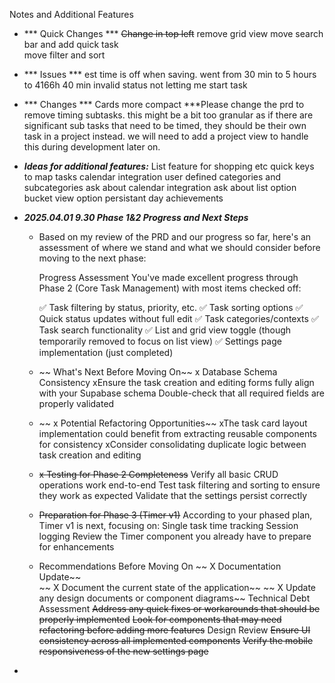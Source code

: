 Notes and Additional Features

- *** Quick Changes ***
 ~~Change in top left~~ 
 remove grid view
 move search bar and add quick task     
 move filter and sort

- *** Issues ***
 est time is off when saving. went from 30 min to 5 hours to 4166h 40 min
 invalid status not letting me start task

- *** Changes ***
 Cards more compact
 ***Please change the prd to remove timing subtasks.  this might be a bit too granular as if there are significant sub tasks that need to be timed, they should be their own task in a project instead.  we will need to add a project view to handle this during development later on.

- ***Ideas for additional features:***
 List feature for shopping etc
 quick keys to map tasks
 calendar integration
 user defined categories and subcategories
  ask about calendar integration
 ask about list option
 bucket view option
 persistant day achievements


- ***2025.04.01 9.30 Phase 1&2 Progress and Next Steps***

    - Based on my review of the PRD and our progress so far, here's an assessment of where we stand and what we should consider before moving to the next phase:

        Progress Assessment
        You've made excellent progress through Phase 2 (Core Task Management) with most items checked off:

        ✅ Task filtering by status, priority, etc.
        ✅ Task sorting options
        ✅ Quick status updates without full edit
        ✅ Task categories/contexts
        ✅ Task search functionality
        ✅ List and grid view toggle (though temporarily removed to focus on list view)
    ✅ Settings page implementation (just completed)

    - ~~ What's Next Before Moving On~~
        x Database Schema Consistency
        xEnsure the task creation and editing forms fully align with your Supabase schema
    Double-check that all required fields are properly validated

    - ~~ x Potential Refactoring Opportunities~~
        xThe task card layout implementation could benefit from extracting reusable components for consistency
        xConsider consolidating duplicate logic between task creation and editing

    - ~~x Testing for Phase 2 Completeness~~
    Verify all basic CRUD operations work end-to-end
    Test task filtering and sorting to ensure they work as expected
    Validate that the settings persist correctly

    - ~~Preparation for Phase 3 (Timer v1)~~
    According to your phased plan, Timer v1 is next, focusing on:
    Single task time tracking
    Session logging
    Review the Timer component you already have to prepare for enhancements

    - Recommendations Before Moving On
    ~~  X Documentation Update~~    
    ~~    X Document the current state of the application~~
    ~~    X Update any design documents or component diagrams~~
Technical Debt Assessment
     ~~Address any quick fixes or workarounds that should be properly implemented~~
     ~~Look for components that may need refactoring before adding more features~~
Design Review
     ~~Ensure UI consistency across all implemented components~~
    ~~Verify the mobile responsiveness of the new settings page~~

- 
